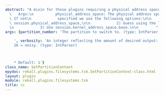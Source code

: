 ```yaml
---
abstract: "A mixin for those plugins requiring a physical address space.\n\n     \
  \   Args:\n          physical_address_space: The physical address space to use.\
  \ If not\n            specified we use the following options:\n\n            1)\
  \ session.physical_address_space,\n\n            2) Guess using the load_as() plugin,\n\
  \n            3) Use session.kernel_address_space.base.\n\n        "
args: {partition_number: 'The partition to switch to. (type: IntParser)

    ', verbosity: 'An integer reflecting the amount of desired output: 0 = quiet,
    10 = noisy. (type: IntParser)



    * Default: 1'}
class_name: SetPartitionContext
epydoc: rekall.plugins.filesystems.tsk.SetPartitionContext-class.html
layout: plugin
module: rekall.plugins.filesystems.tsk
title: cc
---
```

